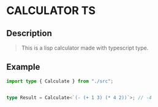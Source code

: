 # CALCULATOR TS

## Description

> This is a lisp calculator made with typescript type.

## Example

```ts
import type { Calculate } from "./src";


type Result = Calculate<`(- (+ 1 3) (* 4 2))`>; // -4
```

